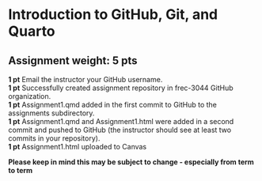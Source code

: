 # Introduction to GitHub, Git, and Quarto

## Assignment weight: 5 pts

**1 pt** Email the instructor your GitHub username.\
**1 pt** Successfully created assignment repository in frec-3044 GitHub organization.\
**1 pt** Assignment1.qmd added in the first commit to GitHub to the assignments subdirectory.    
**1 pt** Assignment1.qmd and Assignment1.html were added in a second commit and pushed to GitHub (the instructor should see at least two commits in your repository).\
**1 pt** Assignment1.html uploaded to Canvas

__Please keep in mind this may be subject to change - especially from term to term__
